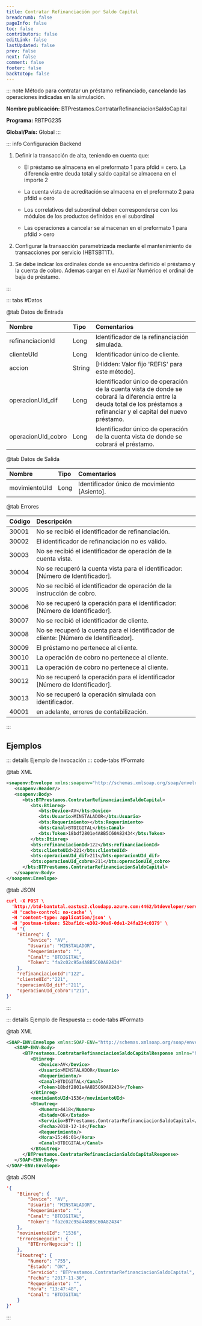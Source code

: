 ```yaml
---
title: Contratar Refinanciación por Saldo Capital
breadcrumb: false
pageInfo: false
toc: false
contributors: false
editLink: false
lastUpdated: false
prev: false
next: false
comment: false
footer: false
backtotop: false
---
```


<!-- ABRE DATOS DEL MÉTODO -->
::: note Método para contratar un préstamo refinanciado, cancelando las operaciones indicadas en la simulación.

**Nombre publicación:** BTPrestamos.ContratarRefinanciacionSaldoCapital

**Programa:** RBTPG235

**Global/País:** Global
:::
<!-- CIERRA DATOS DEL MÉTODO -->

<!-- ABRE CONFIGURACIÓN BACKEND -->
::: info Configuración Backend

1) Definir la transacción de alta, teniendo en cuenta que: 

	- El préstamo se almacena en el preformato 1 para pfdid = cero. La diferencia entre deuda total y saldo capital se almacena en el importe 2 

	- La cuenta vista de acreditación se almacena en el preformato 2 para pfdid = cero 

	- Los correlativos del subordinal deben corresponderse con los módulos de los productos definidos en el subordinal 

	- Las operaciones a cancelar se almacenan en el preformato 1 para pfdid > cero 

2) Configurar la transacción parametrizada mediante el mantenimiento de transacciones por servicio (HBTSBT1T). 

3)	Se debe indicar los ordinales donde se encuentra definido el préstamo y la cuenta de cobro. Ademas cargar en el Auxiliar Numérico el ordinal de baja de préstamo.  

:::
<!-- CIERRA CONFIGURACIÓN BACKEND -->

<!-- ABRE TABLA DE DATOS -->
::: tabs #Datos 

@tab Datos de Entrada

Nombre | Tipo | Comentarios
:--------- | :--------- | :---------
refinanciacionId | Long | Identificador de la refinanciación simulada.
clienteUId | Long | Identificador único de cliente.
accion | String | [Hidden: Valor fijo 'REFIS' para este método].
operacionUId_dif | Long | Identificador único de operación de la cuenta vista de donde se cobrará la diferencia entre la deuda total de los préstamos a refinanciar y el capital del nuevo préstamo.
operacionUId_cobro | Long | Identificador único de operación de la cuenta vista de donde se cobrará el préstamo.

@tab Datos de Salida

Nombre | Tipo | Comentarios
:--------- | :----------- | :-----------
movimientoUId | Long | Identificador único de movimiento [Asiento].

@tab Errores

Código | Descripción
:--------- | :-----------
30001 | No se recibió el identificador de refinanciación.
30002 | El identificador de refinanciación no es válido.
30003 | No se recibió el identificador de operación de la cuenta vista.
30004 | No se recuperó la cuenta vista para el identificador: [Número de Identificador].
30005 | No se recibió el identificador de operación de la instrucción de cobro.
30006 | No se recuperó la operación para el identificador: [Número de Identificador].
30007 | No se recibió el identificador de cliente.
30008 | No se recuperó la cuenta para el identificador de cliente: [Número de Identificador].
30009 | El préstamo no pertenece al cliente.
30010 | La operación de cobro no pertenece al cliente.
30011 | La operación de cobro no pertenece al cliente.
30012 | No se recuperó la operación para el identificador [Número de Identificador].
30013 | No se recuperó la operación simulada con identificador.
40001 | en adelante, errores de contabilización.
::: 
<!-- CIERRA TABLA DE DATOS -->

## **Ejemplos**

<!-- ABRE EJEMPLO DE INVOCACIÓN -->
::: details Ejemplo de Invocación 
::: code-tabs #Formato

@tab XML
```xml
<soapenv:Envelope xmlns:soapenv="http://schemas.xmlsoap.org/soap/envelope/" xmlns:bts="http://uy.com.dlya.bantotal/BTSOA/">
   <soapenv:Header/>
   <soapenv:Body>
      <bts:BTPrestamos.ContratarRefinanciacionSaldoCapital>
         <bts:Btinreq>
            <bts:Device>AV</bts:Device>
            <bts:Usuario>MINSTALADOR</bts:Usuario>
            <bts:Requerimiento></bts:Requerimiento>
            <bts:Canal>BTDIGITAL</bts:Canal>
            <bts:Token>18bdf2801e4A8B5C60A82434</bts:Token>
         </bts:Btinreq>
         <bts:refinanciacionId>122</bts:refinanciacionId>
         <bts:clienteUId>221</bts:clienteUId>
         <bts:operacionUId_dif>211</bts:operacionUId_dif>
         <bts:operacionUId_cobro>211</bts:operacionUId_cobro>
      </bts:BTPrestamos.ContratarRefinanciacionSaldoCapital>
   </soapenv:Body>
</soapenv:Envelope>
```

@tab JSON
```json
curl -X POST \
  'http://btd-bantotal.eastus2.cloudapp.azure.com:4462/btdeveloper/servlet/com.dlya.bantotal.odwsbt_BTPrestamos?ContratarRefinanciacionSaldoCapital' \
  -H 'cache-control: no-cache' \
  -H 'content-type: application/json' \
  -H 'postman-token: 52baf1dc-e302-90a6-0de1-24fa234c0379' \
  -d '{
	"Btinreq": {
		"Device": "AV",
		"Usuario": "MINSTALADOR",
		"Requerimiento": "",
		"Canal": "BTDIGITAL",
		"Token": "fa2c02c95a4A8B5C60A82434"
	},
	"refinanciacionId":"122",
	"clienteUId":"221",
	"operacionUId_dif":"211",
	"operacionUId_cobro":"211",
}'
```
:::
<!-- CIERRA EJEMPLO DE INVOCACIÓN -->

<!-- ABRE EJEMPLO DE RESPUESTA -->
::: details Ejemplo de Respuesta 
::: code-tabs #Formato

@tab XML
```xml
<SOAP-ENV:Envelope xmlns:SOAP-ENV="http://schemas.xmlsoap.org/soap/envelope/" xmlns:xsd="http://www.w3.org/2001/XMLSchema" xmlns:SOAP-ENC="http://schemas.xmlsoap.org/soap/encoding/" xmlns:xsi="http://www.w3.org/2001/XMLSchema-instance">
   <SOAP-ENV:Body>
      <BTPrestamos.ContratarRefinanciacionSaldoCapitalResponse xmlns="http://uy.com.dlya.bantotal/BTSOA/">
         <Btinreq>
            <Device>AV</Device>
            <Usuario>MINSTALADOR</Usuario>
            <Requerimiento/>
            <Canal>BTDIGITAL</Canal>
            <Token>18bdf2801e4A8B5C60A82434</Token>
         </Btinreq>
         <movimientoUId>1536</movimientoUId>
         <Btoutreq>
            <Numero>4418</Numero>
            <Estado>OK</Estado>
            <Servicio>BTPrestamos.ContratarRefinanciacionSaldoCapital</Servicio>
            <Fecha>2018-12-14</Fecha>
            <Requerimiento/>
            <Hora>15:46:01</Hora>
            <Canal>BTDIGITAL</Canal>
         </Btoutreq>
      </BTPrestamos.ContratarRefinanciacionSaldoCapitalResponse>
   </SOAP-ENV:Body>
</SOAP-ENV:Envelope>
```

@tab JSON
```json
'{
	"Btinreq": {
		"Device": "AV",
		"Usuario": "MINSTALADOR",
		"Requerimiento": "",
		"Canal": "BTDIGITAL",
		"Token": "fa2c02c95a4A8B5C60A82434"
	},
    "movimientoUId": "1536",
    "Erroresnegocio": {
        "BTErrorNegocio": []
    },
    "Btoutreq": {
        "Numero": "755",
        "Estado": "OK",
        "Servicio": "BTPrestamos.ContratarRefinanciacionSaldoCapital",
        "Fecha": "2017-11-30",
        "Requerimiento": "",
        "Hora": "13:47:48",
        "Canal": "BTDIGITAL"
    }
}'
```
::: 
<!-- CIERRA EJEMPLO DE RESPUESTA -->